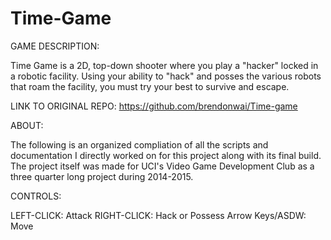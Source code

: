 # Time-Game

GAME DESCRIPTION:

  Time Game is a 2D, top-down shooter where you play a "hacker" locked in a robotic facility.
  Using your ability to "hack" and posses the various robots that roam the facility, you must
  try your best to survive and escape.

LINK TO ORIGINAL REPO: https://github.com/brendonwai/Time-game

ABOUT:

  The following is an organized compliation of all the scripts and documentation I directly worked on for this project
  along with its final build. The project itself was made for UCI's Video Game Development Club as a three quarter long
  project during 2014-2015.
 
CONTROLS:
  
  LEFT-CLICK: Attack
    RIGHT-CLICK: Hack or Possess
      Arrow Keys/ASDW: Move
  
